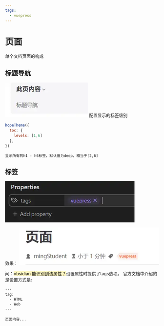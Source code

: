 ```yaml
---
tags:
  - vuepress
---
```

# 页面
单个文档页面的构成
<!-- more -->
## 标题导航
![](./attachments/页面.webp)
配置显示的标签级别
``` js title:theme.ts
hopeTheme({
  toc: {
	levels: [1,6]
  },
})
```
	显示所有的h1 - h6标签，默认值为deep，相当于[2,6]
	
## 标签
![](./attachments/页面-2.webp)

效果：
![](./attachments/页面-1.webp)

问：<mark style="background: #FFF3A3A6;">obsidian 能识别到该属性？</mark>设置属性时提供了tags选项。
官方文档中介绍的是设置方式是:
``` title:frontmatter
---
tag:
  - HTML
  - Web
---

页面内容...
```

